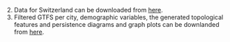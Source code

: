 2. Data for Switzerland can be downloaded from [here](https://opentransportdata.swiss/en/dataset/timetable-2024-gtfs2020/resource/4fb97c3a-a7bc-46f0-9adc-6707d9307133).
3. Filtered GTFS per city, demographic variables, the generated topological features and persistence diagrams and graph plots can be downlanded from [here](https://drive.google.com/drive/folders/1VPyiAdRJ0pZNwOohnPCrARLOoGNyoKCq?usp=drive_link).
